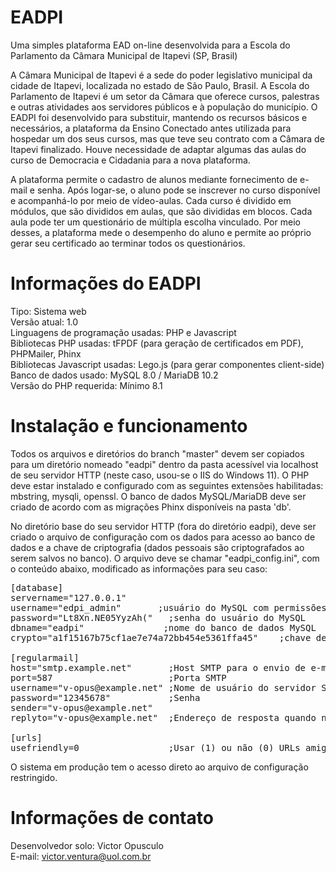 # EADPI
Uma simples plataforma EAD on-line desenvolvida para a Escola do Parlamento da Câmara Municipal de Itapevi (SP, Brasil)

A Câmara Municipal de Itapevi é a sede do poder legislativo municipal da cidade de Itapevi, localizada no estado de São Paulo, Brasil. A Escola do Parlamento de Itapevi é um setor da Câmara que oferece cursos, palestras e outras atividades aos servidores públicos e à população do município. O EADPI foi desenvolvido para substituir, mantendo os recursos básicos e necessários, a plataforma da Ensino Conectado antes utilizada para hospedar um dos seus cursos, mas que teve seu contrato com a Câmara de Itapevi finalizado. Houve necessidade de adaptar algumas das aulas do curso de Democracia e Cidadania para a nova plataforma.

A plataforma permite o cadastro de alunos mediante fornecimento de e-mail e senha. Após logar-se, o aluno pode se inscrever no curso disponível e acompanhá-lo por meio de vídeo-aulas. Cada curso é dividido em módulos, que são divididos em aulas, que são divididas em blocos. Cada aula pode ter um questionário de múltipla escolha vinculado. Por meio desses, a plataforma mede o desempenho do aluno e permite ao próprio gerar seu certificado ao terminar todos os questionários.

# Informações do EADPI
Tipo: Sistema web  
Versão atual: 1.0  
Linguagens de programação usadas: PHP e Javascript  
Bibliotecas PHP usadas: tFPDF (para geração de certificados em PDF), PHPMailer, Phinx  
Bibliotecas Javascript usadas: Lego.js (para gerar componentes client-side)  
Banco de dados usado: MySQL 8.0 / MariaDB 10.2  
Versão do PHP requerida: Mínimo 8.1  

# Instalação e funcionamento
Todos os arquivos e diretórios do branch "master" devem ser copiados para um diretório nomeado "eadpi" dentro da pasta acessível via localhost de seu servidor HTTP (neste caso, usou-se o IIS do Windows 11). O PHP deve estar instalado e configurado com as seguintes extensões habilitadas: mbstring, mysqli, openssl. O banco de dados MySQL/MariaDB deve ser criado de acordo com as migrações Phinx disponíveis na pasta 'db'.

No diretório base do seu servidor HTTP (fora do diretório eadpi), deve ser criado o arquivo de configuração com os dados para acesso ao banco de dados e a chave de criptografia (dados pessoais são criptografados ao serem salvos no banco). O arquivo deve se chamar "eadpi_config.ini", com o conteúdo abaixo, modificado as informações para seu caso:

<pre>
[database]  
servername="127.0.0.1"  
username="edpi_admin"       ;usuário do MySQL com permissões para SELECT, UPDATE, DELETE e INSERT  
password="Lt8Xn.NE05YyzAh("   ;senha do usuário do MySQL  
dbname="eadpi"               ;nome do banco de dados MySQL  
crypto="a1f15167b75cf1ae7e74a72bb454e5361ffa45"    ;chave de criptografia  
  
[regularmail]  
host="smtp.example.net"       ;Host SMTP para o envio de e-mail  
port=587                      ;Porta SMTP  
username="v-opus@example.net" ;Nome de usuário do servidor SMTP    
password="12345678"           ;Senha
sender="v-opus@example.net"
replyto="v-opus@example.net"  ;Endereço de resposta quando necessário
  
[urls]  
usefriendly=0                 ;Usar (1) ou não (0) URLs amigáveis. Esta configuração é lida pela classe de geração de URL
</pre>

O sistema em produção tem o acesso direto ao arquivo de configuração restringido. 

# Informações de contato
Desenvolvedor solo: Victor Opusculo  
E-mail: victor.ventura@uol.com.br